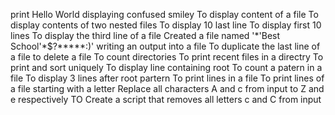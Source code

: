 print Hello World
displaying confused smiley
To display content of a file
To display contents of two nested files
To display 10 last line
To display first 10 lines
To display the third line of a file
Created a file named '\*\'Best School\'\*$\?\*\*\*\*\*:)'
writing an output into a file
To duplicate the last line of a file
to delete a file
To count directories
To print recent files in a directry
To print and sort uniquely
To display line containing root
To count a patern in a file
 To display 3 lines after root partern
To print lines in a file
To print lines of a file starting with a letter
Replace all characters A and c from input to Z and e respectively
TO Create a script that removes all letters c and C from input
